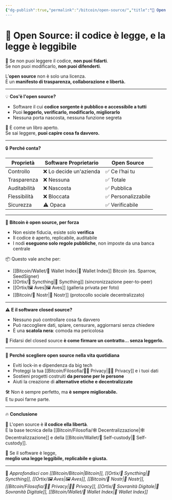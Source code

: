 ```yaml
---
{"dg-publish":true,"permalink":"/bitcoin/open-source/","title":"🧬 Open Source: il codice è legge, e la legge è leggibile","tags":["OpenSource","Libertà","Sovranità","Tecnologia","Bitcoin","Sicurezza","Trasparenza"]}
---
```



# 🧬 Open Source: il codice è legge, e la legge è leggibile

🧠 Se non puoi leggere il codice, **non puoi fidarti**.  
Se non puoi modificarlo, **non puoi difenderti**.

L’**open source** non è solo una licenza.  
È un **manifesto di trasparenza, collaborazione e libertà.**

---

💡 **Cos'è l'open source?**

- Software il cui **codice sorgente è pubblico e accessibile a tutti**  
- Puoi **leggerlo, verificarlo, modificarlo, migliorarlo**  
- Nessuna porta nascosta, nessuna funzione segreta

📖 È come un libro aperto.  
Se sai leggere, **puoi capire cosa fa davvero.**

---

🔒 **Perché conta?**

| Proprietà        | Software Proprietario | Open Source         |
|------------------|------------------------|----------------------|
| Controllo        | ❌ Lo decide un'azienda | ✅ Ce l’hai tu       |
| Trasparenza      | ❌ Nessuna              | ✅ Totale            |
| Auditabilità     | ❌ Nascosta             | ✅ Pubblica          |
| Flessibilità     | ❌ Bloccata             | ✅ Personalizzabile  |
| Sicurezza        | ⚠️ Opaca                | ✅ Verificabile      |

---

🔐 **Bitcoin è open source, per forza**

- Non esiste fiducia, esiste solo **verifica**
- Il codice è aperto, replicabile, auditabile  
- I nodi **eseguono solo regole pubbliche**, non imposte da una banca centrale

📦 Questo vale anche per:
- [[Bitcoin/Wallet/🧭 Wallet Index\|🧭 Wallet Index]] Bitcoin (es. Sparrow, SeedSigner)  
- [[Ortix/🔄 Syncthing\|🔄 Syncthing]] (sincronizzazione peer-to-peer)  
- [[Ortix/🖼️ Aves\|🖼️ Aves]] (galleria privata per foto)  
- [[Bitcoin/📡 Nostr\|📡 Nostr]] (protocollo sociale decentralizzato)

---

⚠️ **E il software closed source?**

- Nessuno può controllare cosa fa davvero  
- Può raccogliere dati, spiare, censurare, aggiornarsi senza chiedere  
- È una **scatola nera**: comoda ma pericolosa

🧨 Fidarsi del closed source **è come firmare un contratto… senza leggerlo.**

---

🌱 **Perché scegliere open source nella vita quotidiana**

- Eviti lock-in e dipendenza da big tech  
- Proteggi la tua [[Bitcoin/Filosofia/🕵️‍♂️ Privacy\|🕵️‍♂️ Privacy]] e i tuoi dati  
- Sostieni progetti costruiti **da persone per le persone**  
- Aiuti la creazione di **alternative etiche e decentralizzate**

🛠️ Non è sempre perfetto, ma **è sempre migliorabile.**  
E tu puoi farne parte.

---

🔥 **Conclusione**

🧬 L'open source è **il codice ella libertà**.  
È la base tecnica della [[Bitcoin/Filosofia/🕸️ Decentralizzazione\|🕸️ Decentralizzazione]] e della [[Bitcoin/Wallet/🔐 Self-custody\|🔐 Self-custody]].

📖 Se il software è legge,  
**meglio una legge leggibile, replicabile e giusta.**

---

🔗 _Approfondisci con [[Bitcoin/Bitcoin\|Bitcoin]], [[Ortix/🔄 Syncthing\|🔄 Syncthing]], [[Ortix/🖼️ Aves\|🖼️ Aves]], [[Bitcoin/📡 Nostr\|📡 Nostr]], [[Bitcoin/Filosofia/🕵️‍♂️ Privacy\|🕵️‍♂️ Privacy]], [[Ortix/🧭 Sovranità Digitale\|🧭 Sovranità Digitale]], [[Bitcoin/Wallet/🧭 Wallet Index\|🧭 Wallet Index]]_